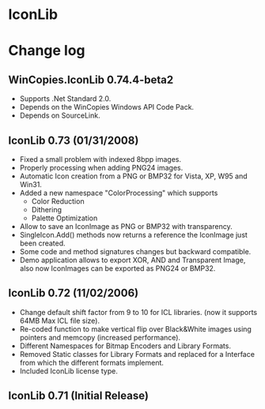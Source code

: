 IconLib
=======

Change log
==========

WinCopies.IconLib 0.74.4-beta2
------------------------------

- Supports .Net Standard 2.0.
- Depends on the WinCopies Windows API Code Pack.
- Depends on SourceLink.

IconLib 0.73 (01/31/2008)
-------------------------

- Fixed a small problem with indexed 8bpp images.
- Properly processing when adding PNG24 images.
- Automatic Icon creation from a PNG or BMP32 for Vista, XP, W95 and Win31.
- Added a new namespace "ColorProcessing" which supports
  - Color Reduction
  - Dithering
  - Palette Optimization 
- Allow to save an IconImage as PNG or BMP32 with transparency.
- SingleIcon.Add() methods now returns a reference the IconImage just been created.
- Some code and method signatures changes but backward compatible.
- Demo application allows to export XOR, AND and Transparent Image, also now IconImages can be exported as PNG24 or BMP32. 

IconLib 0.72 (11/02/2006)
-------------------------

- Change default shift factor from 9 to 10 for ICL libraries. (now it supports 64MB Max ICL file size).
- Re-coded function to make vertical flip over Black&White images using pointers and memcopy (increased performance).
- Different Namespaces for Bitmap Encoders and Library Formats.
- Removed Static classes for Library Formats and replaced for a Interface from which the different formats implement.
- Included IconLib license type.

IconLib 0.71 (Initial Release)
------------------------------
